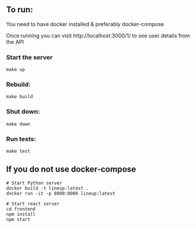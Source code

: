 ## To run:

You need to have docker installed & preferably docker-compose

Once running you can visit http://localhost:3000/1/ to see user details from the API

### Start the server
```shell
make up
```

### Rebuild:
```shell
make build
```

### Shut down:
```shell
make down
```

### Run tests:
```shell
make test
```

## If you do not use docker-compose
```shell
# Start Python server
docker build -t lineup:latest .
docker run -it -p 8000:8000 lineup:latest

# Start react server
cd frontend
npm install
npm start
```